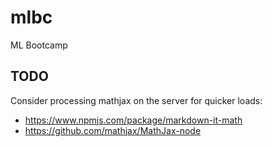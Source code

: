 # mlbc
ML Bootcamp

## TODO

Consider processing mathjax on the server for quicker loads:
-	https://www.npmjs.com/package/markdown-it-math
-	https://github.com/mathjax/MathJax-node
